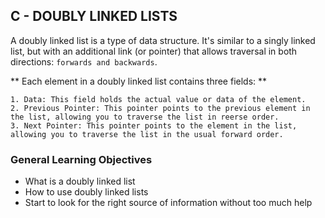 ## C - DOUBLY LINKED LISTS
A doubly linked list is a type of data structure. It's similar to a singly linked list, but with an additional link (or pointer) that allows traversal in both directions: `forwards and backwards`.

** Each element in a doubly linked list contains three fields: **
```
1. Data: This field holds the actual value or data of the element.
2. Previous Pointer: This pointer points to the previous element in the list, allowing you to traverse the list in reerse order.
3. Next Pointer: This pointer points to the element in the list, allowing you to traverse the list in the usual forward order.
```
### General Learning Objectives
- What is a doubly linked list
- How to use doubly linked lists
- Start to look for the right source of information without too much help